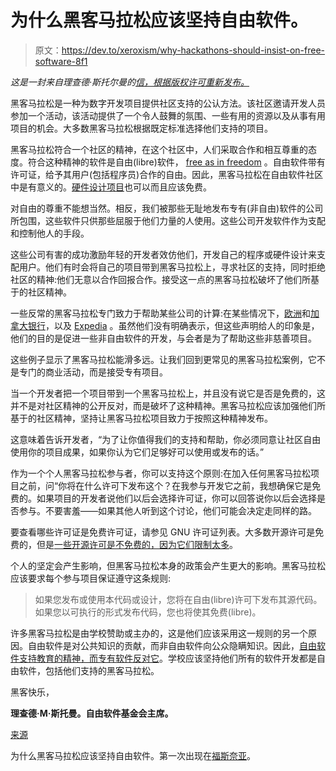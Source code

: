 # 为什么黑客马拉松应该坚持自由软件。

> 原文：<https://dev.to/xeroxism/why-hackathons-should-insist-on-free-software-8f1>

*这是一封来自理查德·斯托尔曼的[信，根据版权许可重新发布。](https://www.gnu.org/philosophy/hackathons.html)*

黑客马拉松是一种为数字开发项目提供社区支持的公认方法。该社区邀请开发人员参加一个活动，该活动提供了一个令人鼓舞的氛围、一些有用的资源以及从事有用项目的机会。大多数黑客马拉松根据既定标准选择他们支持的项目。

黑客马拉松符合一个社区的精神，在这个社区中，人们采取合作和相互尊重的态度。符合这种精神的软件是自由(libre)软件， [free as in freedom](https://www.gnu.org/philosophy/free-sw.html) 。自由软件带有许可证，给予其用户(包括程序员)合作的自由。因此，黑客马拉松在自由软件社区中是有意义的。[硬件设计项目](https://www.gnu.org/philosophy/free-hardware-designs.html)也可以而且应该免费。

对自由的尊重不能想当然。相反，我们被那些无耻地发布专有(非自由)软件的公司所包围，这些软件只供那些屈服于他们力量的人使用。这些公司开发软件作为支配和控制他人的手段。

这些公司有害的成功激励年轻的开发者效仿他们，开发自己的程序或硬件设计来支配用户。他们有时会将自己的项目带到黑客马拉松上，寻求社区的支持，同时拒绝社区的精神:他们无意以合作回报合作。接受这一点的黑客马拉松破坏了他们所基于的社区精神。

一些反常的黑客马拉松专门致力于帮助某些公司的计算:在某些情况下，[欧洲](https://www.beyondhackathon.com/en)和[加拿大银行](http://www.hackathon.io/rbc-digital)，以及 [Expedia](http://expediaconnectivity.com/blog#madrid-hackathon-winners) 。虽然他们没有明确表示，但这些声明给人的印象是，他们的目的是促进一些非自由软件的开发，与会者是为了帮助这些非慈善项目。

这些例子显示了黑客马拉松能滑多远。让我们回到更常见的黑客马拉松案例，它不是专门的商业活动，而是接受专有项目。

当一个开发者把一个项目带到一个黑客马拉松上，并且没有说它是否是免费的，这并不是对社区精神的公开反对，而是破坏了这种精神。黑客马拉松应该加强他们所基于的社区精神，坚持让黑客马拉松项目致力于按照这种精神发布。

这意味着告诉开发者，“为了让你值得我们的支持和帮助，你必须同意让社区自由使用你的项目成果，如果你认为它们足够好可以使用或发布的话。”

作为一个个人黑客马拉松参与者，你可以支持这个原则:在加入任何黑客马拉松项目之前，问“你将在什么许可下发布这个？在我参与开发它之前，我想确保它是免费的。如果项目的开发者说他们以后会选择许可证，你可以回答说你以后会选择是否参与。不要害羞——如果其他人听到这个讨论，他们可能会决定走同样的路。

要查看哪些许可证是免费许可证，请参见 GNU 许可证列表。大多数开源许可是免费的，但是[一些开源许可是不免费的，因为它们限制太多](https://www.gnu.org/philosophy/open-source-misses-the-point.html)。

个人的坚定会产生影响，但黑客马拉松本身的政策会产生更大的影响。黑客马拉松应该要求每个参与项目保证遵守这条规则:

> 如果您发布或使用本代码或设计，您将在自由(libre)许可下发布其源代码。如果您以可执行的形式发布代码，您也将使其免费(libre)。

许多黑客马拉松是由学校赞助或主办的，这是他们应该采用这一规则的另一个原因。自由软件是对公共知识的贡献，而非自由软件向公众隐瞒知识。因此，[自由软件支持教育的精神，而专有软件反对它](https://www.gnu.org/education/edu-schools.html)。学校应该坚持他们所有的软件开发都是自由软件，包括他们支持的黑客马拉松。

黑客快乐，

**理查德·M·斯托曼。自由软件基金会主席。**

[来源](https://www.gnu.org/philosophy/hackathons.html)

为什么黑客马拉松应该坚持自由软件。第一次出现在[福斯奈亚](https://fossnaija.com)。